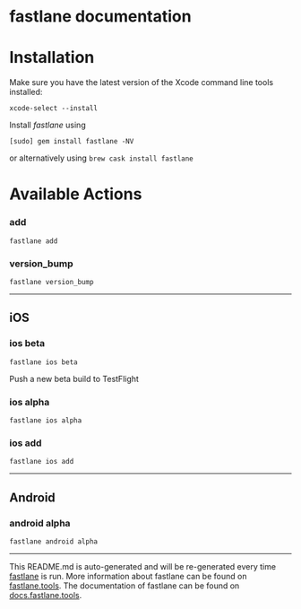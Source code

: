 fastlane documentation
================
# Installation

Make sure you have the latest version of the Xcode command line tools installed:

```
xcode-select --install
```

Install _fastlane_ using
```
[sudo] gem install fastlane -NV
```
or alternatively using `brew cask install fastlane`

# Available Actions
### add
```
fastlane add
```

### version_bump
```
fastlane version_bump
```


----

## iOS
### ios beta
```
fastlane ios beta
```
Push a new beta build to TestFlight
### ios alpha
```
fastlane ios alpha
```

### ios add
```
fastlane ios add
```


----

## Android
### android alpha
```
fastlane android alpha
```


----

This README.md is auto-generated and will be re-generated every time [fastlane](https://fastlane.tools) is run.
More information about fastlane can be found on [fastlane.tools](https://fastlane.tools).
The documentation of fastlane can be found on [docs.fastlane.tools](https://docs.fastlane.tools).

